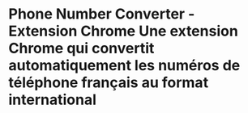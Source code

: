 # Phone Number Converter - Extension Chrome Une extension Chrome qui convertit automatiquement les numéros de téléphone français au format international
